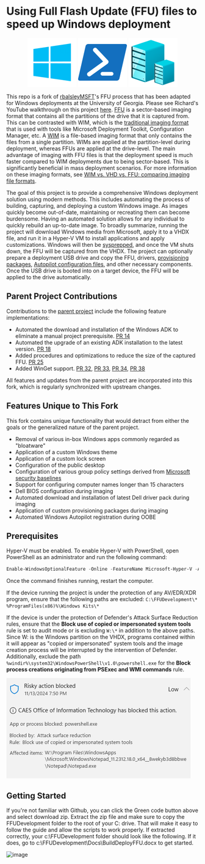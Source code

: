# Using Full Flash Update (FFU) files to speed up Windows deployment
<p align="center">
  <img src="Image/Media/windows.png"/>
  <img src="Image/Media/powershell.png"/>
  <img src="Image/Media/hyper-v.png"/>
</p>

This repo is a fork of [rbalsleyMSFT](https://github.com/rbalsleymsft/FFU)'s FFU process that has been adapted for Windows deployments at the University of Georgia. Please see Richard's YouTube walkthrough on this project [here](https://www.youtube.com/watch?v=rqXRbgeeKSQ). [FFU](https://learn.microsoft.com/en-us/windows-hardware/manufacture/desktop/deploy-windows-using-full-flash-update--ffu?view=windows-11) is a sector-based imaging format that contains all the partitions of the drive that it is captured from. This can be contrasted with WIM, which is the [traditional imaging format](https://www.microsoft.com/en-us/download/details.aspx?id=13096) that is used with tools like Microsoft Deployment Toolkit, Configuration Manager, etc. A [WIM](https://learn.microsoft.com/en-us/windows-hardware/manufacture/desktop/capture-and-apply-windows-using-a-single-wim?view=windows-11) is a file-based imaging format that only contains the files from a single partition. WIMs are applied at the partition-level during deployment, whereas FFUs are applied at the drive-level. The main advantage of imaging with FFU files is that the deployment speed is much faster compared to WIM deployments due to being sector-based. This is significantly beneficial in mass deployment scenarios. For more information on these imaging formats, see [WIM vs. VHD vs. FFU: comparing imaging file formats](https://learn.microsoft.com/en-us/windows-hardware/manufacture/desktop/wim-vs-ffu-image-file-formats?view=windows-11).

The goal of this project is to provide a comprehensive Windows deployment solution using modern methods. This includes automating the process of building, capturing, and deploying a custom Windows image. As images quickly become out-of-date, maintaining or recreating them can become burdensome. Having an automated solution allows for any individual to quickly rebuild an up-to-date image. To broadly summarize, running the project will download Windows media from Microsoft, apply it to a VHDX file, and run it in a Hyper-V VM to install applications and apply customizations. Windows will then be [sysprepped](https://learn.microsoft.com/en-us/windows-hardware/manufacture/desktop/sysprep--generalize--a-windows-installation?view=windows-11), and once the VM shuts down, the FFU will be captured from the VHDX. The project can optionally prepare a deployment USB drive and copy the FFU, drivers, [provisioning packages](https://learn.microsoft.com/en-us/windows/configuration/provisioning-packages/provisioning-create-package), [Autopilot configuration files](https://learn.microsoft.com/en-us/autopilot/existing-devices), and other necessary components. Once the USB drive is booted into on a target device, the FFU will be applied to the drive automatically.

## Parent Project Contributions
Contributions to the [parent project](https://github.com/rbalsleymsft/FFU) include the following feature implementations:
- Automated the download and installation of the Windows ADK to eliminate a manual project prerequisite. [PR 14](https://github.com/rbalsleyMSFT/FFU/pull/14)
- Automated the upgrade of an existing ADK installation to the latest version. [PR 18](https://github.com/rbalsleyMSFT/FFU/pull/18)
- Added procedures and optimizations to reduce the size of the captured FFU. [PR 25](https://github.com/rbalsleyMSFT/FFU/pull/25)
- Added WinGet support. [PR 32](https://github.com/rbalsleyMSFT/FFU/pull/32), [PR 33](https://github.com/rbalsleyMSFT/FFU/pull/33), [PR 34](https://github.com/rbalsleyMSFT/FFU/pull/34), [PR 38](https://github.com/rbalsleyMSFT/FFU/pull/38)

All features and updates from the parent project are incorporated into this fork, which is regularly synchronized with upstream changes.

## Features Unique to This Fork
This fork contains unique functionality that would detract from either the goals or the generalized nature of the parent project.

- Removal of various in-box Windows apps commonly regarded as "bloatware"
- Application of a custom Windows theme
- Application of a custom lock screen
- Configuration of the public desktop
- Configuration of various group policy settings derived from [Microsoft security baselines](https://www.microsoft.com/en-us/download/details.aspx?id=55319)
- Support for configuring computer names longer than 15 characters
- Dell BIOS configuration during imaging
- Automated download and installation of latest Dell driver pack during imaging
- Application of custom provisioning packages during imaging
- Automated Windows Autopilot registration during OOBE

## Prerequisites

Hyper-V must be enabled. To enable Hyper-V with PowerShell, open PowerShell as an administrator and run the following command:
```ps1
Enable-WindowsOptionalFeature -Online -FeatureName Microsoft-Hyper-V -All
```

Once the command finishes running, restart the computer.

If the device running the project is under the protection of any AV/EDR/XDR program, ensure that the following paths are excluded:
`C:\FFUDevelopment\*`
`%ProgramFiles(x86)%\Windows Kits\*`

If the device is under the protection of Defender's Attack Surface Reduction rules, ensure that the **Block use of copied or impersonated system tools** rule is set to audit mode or is excluding `W:\*` in addition to the above paths. Since W: is the Windows partition on the VHDX, programs contained within it will appear as "copied or impersonated" system tools and the image creation process will be interrupted by the intervention of Defender. Additionally, exclude the path `%windir%\system32\WindowsPowerShell\v1.0\powershell.exe` for the **Block process creations originating from PSExec and WMI commands** rule.
<p align="left">
  <img src="Image/Media/ASR-screenshot.png"/>
</p>

## Getting Started

If you're not familiar with Github, you can click the Green code button above and select download zip. Extract the zip file and make sure to copy the FFUDevelopment folder to the root of your C: drive. That will make it easy to follow the guide and allow the scripts to work properly.
If extracted correctly, your c:\FFUDevelopment folder should look like the following. If it does, go to c:\FFUDevelopment\Docs\BuildDeployFFU.docx to get started.

![image](https://github.com/rbalsleyMSFT/FFU/assets/53497092/5400a203-9c2e-42b2-b24c-ab8dfd922ba1)
